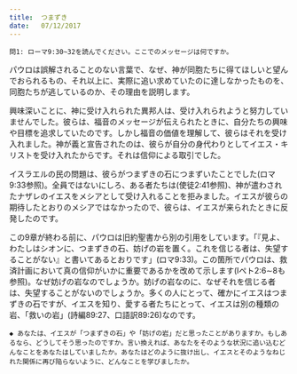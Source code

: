 ```yaml
---
title:  つまずき
date:   07/12/2017
---
```


`問1: ローマ9:30~32を読んでください。ここでのメッセージは何ですか。`

パウロは誤解されることのない言葉で、なぜ、神が同胞たちに得てほしいと望んでおられるもの、それ以上に、実際に追い求めていたのに達しなかったものを、同胞たちが逃しているのか、その理由を説明します。

興味深いことに、神に受け入れられた異邦人は、受け入れられようと努力していませんでした。彼らは、福音のメッセージが伝えられたときに、自分たちの興味や目標を追求していたのです。しかし福音の価値を理解して、彼らはそれを受け入れました。神が義と宣告されたのは、彼らが自分の身代わりとしてイエス・キリストを受け入れたからです。それは信仰による取引でした。

イスラエルの民の問題は、彼らがつまずきの石につまずいたことでした(ロマ9:33参照)。全員ではないにしろ、ある者たちは(使徒2:41参照)、神が遣わされたナザレのイエスをメシアとして受け入れることを拒みました。イエスが彼らの期待したとおりのメシアではなかったので、彼らは、イエスが来られたときに反発したのです。

この9章が終わる前に、パウロは旧約聖書から別の引用をしています。「『見よ、わたしはシオンに、つまずきの石、妨げの岩を置く。これを信じる者は、失望することがない』と書いてあるとおりです」(ロマ9:33)。この箇所でパウロは、救済計画において真の信仰がいかに重要であるかを改めて示します(Iペト2:6∼8も参照)。なぜ妨げの岩なのでしょうか。妨げの岩なのに、なぜそれを信じる者は、失望することがないのでしょうか。多くの人にとって、確かにイエスはつまずきの石ですが、イエスを知り、愛する者たちにとって、イエスは別の種類の岩、「救いの岩」(詩編89:27、口語訳89:26)なのです。

`◆ あなたは、イエスが「つまずきの石」や「妨げの岩」だと思ったことがありますか。もしあるなら、どうしてそう思ったのですか。言い換えれば、あなたをそのような状況に追い込むどんなことをあなたはしていましたか。あなたはどのように抜け出し、イエスとそのようなねじれた関係に再び陥らないように、どんなことを学びましたか。`
